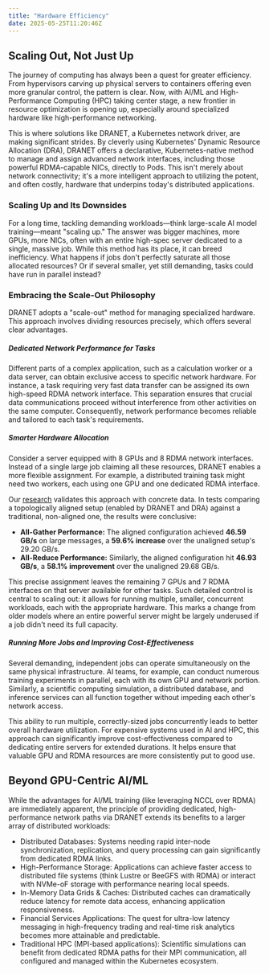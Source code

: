 ```yaml
---
title: "Hardware Efficiency"
date: 2025-05-25T11:20:46Z
---
```


## Scaling Out, Not Just Up

The journey of computing has always been a quest for greater efficiency. From hypervisors carving up physical servers to containers offering even more granular control, the pattern is clear. Now, with AI/ML and High-Performance Computing (HPC) taking center stage, a new frontier in resource optimization is opening up, especially around specialized hardware like high-performance networking.

This is where solutions like DRANET, a Kubernetes network driver, are making significant strides. By cleverly using Kubernetes' Dynamic Resource Allocation (DRA), DRANET offers a declarative, Kubernetes-native method to manage and assign advanced network interfaces, including those powerful RDMA-capable NICs, directly to Pods. This isn't merely about network connectivity; it's a more intelligent approach to utilizing the potent, and often costly, hardware that underpins today's distributed applications.

### Scaling Up and Its Downsides

For a long time, tackling demanding workloads—think large-scale AI model training—meant "scaling up." The answer was bigger machines, more GPUs, more NICs, often with an entire high-spec server dedicated to a single, massive job. While this method has its place, it can breed inefficiency. What happens if jobs don't perfectly saturate all those allocated resources? Or if several smaller, yet still demanding, tasks could have run in parallel instead?

### Embracing the Scale-Out Philosophy

DRANET adopts a "scale-out" method for managing specialized hardware. This approach involves dividing resources precisely, which offers several clear advantages.

##### Dedicated Network Performance for Tasks

Different parts of a complex application, such as a calculation worker or a data server, can obtain exclusive access to specific network hardware. For instance, a task requiring very fast data transfer can be assigned its own high-speed RDMA network interface. This separation ensures that crucial data communications proceed without interference from other activities on the same computer. Consequently, network performance becomes reliable and tailored to each task's requirements.

##### Smarter Hardware Allocation

Consider a server equipped with 8 GPUs and 8 RDMA network interfaces. Instead of a single large job claiming all these resources, DRANET enables a more flexible assignment. For example, a distributed training task might need two workers, each using one GPU and one dedicated RDMA interface.

Our [research](/docs/kubernetes_network_driver_model_dranet_paper.pdf) validates this approach with concrete data. In tests comparing a topologically aligned setup (enabled by DRANET and DRA) against a traditional, non-aligned one, the results were conclusive:

- **All-Gather Performance:** The aligned configuration achieved **46.59 GB/s** on large messages, a **59.6% increase** over the unaligned setup's 29.20 GB/s.
- **All-Reduce Performance:** Similarly, the aligned configuration hit **46.93 GB/s**, a **58.1% improvement** over the unaligned 29.68 GB/s.

This precise assignment leaves the remaining 7 GPUs and 7 RDMA interfaces on that server available for other tasks. Such detailed control is central to scaling out: it allows for running multiple, smaller, concurrent workloads, each with the appropriate hardware. This marks a change from older models where an entire powerful server might be largely underused if a job didn't need its full capacity.

##### Running More Jobs and Improving Cost-Effectiveness

Several demanding, independent jobs can operate simultaneously on the same physical infrastructure. AI teams, for example, can conduct numerous training experiments in parallel, each with its own GPU and network portion. Similarly, a scientific computing simulation, a distributed database, and inference services can all function together without impeding each other's network access.

This ability to run multiple, correctly-sized jobs concurrently leads to better overall hardware utilization. For expensive systems used in AI and HPC, this approach can significantly improve cost-effectiveness compared to dedicating entire servers for extended durations. It helps ensure that valuable GPU and RDMA resources are more consistently put to good use.

## Beyond GPU-Centric AI/ML

While the advantages for AI/ML training (like leveraging NCCL over RDMA) are immediately apparent, the principle of providing dedicated, high-performance network paths via DRANET extends its benefits to a larger array of distributed workloads:

* Distributed Databases: Systems needing rapid inter-node synchronization, replication, and query processing can gain significantly from dedicated RDMA links.
* High-Performance Storage: Applications can achieve faster access to distributed file systems (think Lustre or BeeGFS with RDMA) or interact with NVMe-oF storage with performance nearing local speeds.
* In-Memory Data Grids & Caches: Distributed caches can dramatically reduce latency for remote data access, enhancing application responsiveness.
* Financial Services Applications: The quest for ultra-low latency messaging in high-frequency trading and real-time risk analytics becomes more attainable and predictable.
* Traditional HPC (MPI-based applications): Scientific simulations can benefit from dedicated RDMA paths for their MPI communication, all configured and managed within the Kubernetes ecosystem.